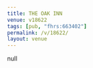 ```yaml
---
title: THE OAK INN
venue: v18622
tags: [pub, "fhrs:663402"]
permalink: /v/18622/
layout: venue
---
```

null